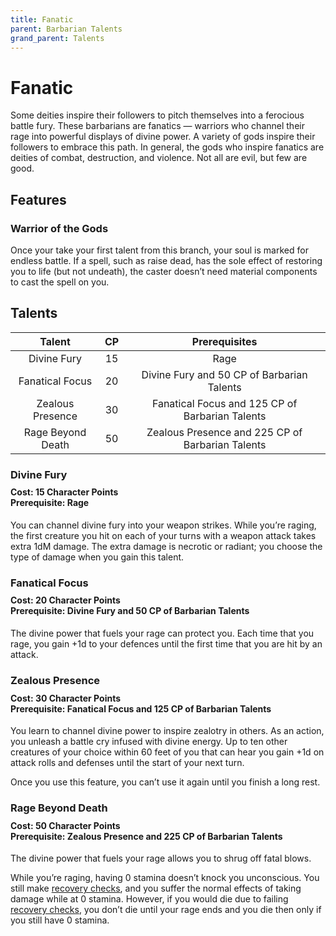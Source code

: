 ```yaml
---
title: Fanatic
parent: Barbarian Talents
grand_parent: Talents
---
```


# Fanatic
Some deities inspire their followers to pitch themselves into a ferocious battle fury. These barbarians are fanatics — warriors who channel their rage into powerful displays of divine power. A variety of gods inspire their followers to embrace this path. In general, the gods who inspire fanatics are deities of combat, destruction, and violence. Not all are evil, but few are good.

## Features

### Warrior of the Gods
Once your take your first talent from this branch, your soul is marked for endless battle. If a spell, such as raise dead, has the sole effect of restoring you to life (but not undeath), the caster doesn’t need material components to cast the spell on you.

## Talents

| Talent | CP | Prerequisites |
|:------:|:--:|:-------------:|
| Divine Fury | 15  | Rage |
| Fanatical Focus | 20 | Divine Fury and 50 CP of Barbarian Talents |
| Zealous Presence | 30 | Fanatical Focus and 125 CP of Barbarian Talents |
| Rage Beyond Death | 50 | Zealous Presence and 225 CP of Barbarian Talents |

### Divine Fury

<div style="margin-top:-10px;"></div>

#### **Cost:** 15 Character Points<br>**Prerequisite:** Rage
You can channel divine fury into your weapon strikes. While you’re raging, the first creature you hit on each of your turns with a weapon attack takes extra 1dM damage. The extra damage is necrotic or radiant; you choose the type of damage when you gain this talent.

### Fanatical Focus

<div style="margin-top:-10px;"></div>

#### **Cost:** 20 Character Points<br>**Prerequisite:** Divine Fury and 50 CP of Barbarian Talents
The divine power that fuels your rage can protect you. Each time that you rage, you gain +1d to your defences until the first time that you are hit by an attack.

### Zealous Presence

<div style="margin-top:-10px;"></div>

#### **Cost:** 30 Character Points<br>**Prerequisite:** Fanatical Focus and 125 CP of Barbarian Talents
You learn to channel divine power to inspire zealotry in others. As an action, you unleash a battle cry infused with divine energy. Up to ten other creatures of your choice within 60 feet of you that can hear you gain +1d on attack rolls and defenses until the start of your next turn.

Once you use this feature, you can’t use it again until you finish a long rest.

### Rage Beyond Death

<div style="margin-top:-10px;"></div>

#### **Cost:** 50 Character Points<br>**Prerequisite:** Zealous Presence and 225 CP of Barbarian Talents
The divine power that fuels your rage allows you to shrug off fatal blows.

While you’re raging, having 0 stamina doesn’t knock you unconscious. You still make [recovery checks](https://stormchaserroleplaying.com/stormchaserRPG/General/Stamina/Recovery/#recovery-checks), and you suffer the normal effects of taking damage while at 0 stamina. However, if you would die due to failing [recovery checks](https://stormchaserroleplaying.com/stormchaserRPG/General/Stamina/Recovery/#recovery-checks), you don’t die until your rage ends and you die then only if you still have 0 stamina.
